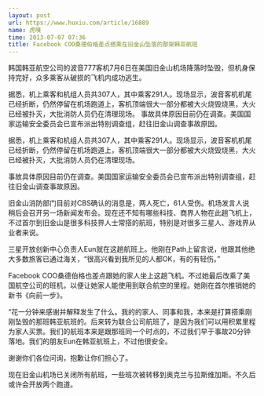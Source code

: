 ```yaml
---
layout: post
url: https://www.huxiu.com/article/16889
name: 虎嗅
time: 2013-07-07 07:36
title: Facebook COO桑德伯格差点搭乘在旧金山坠落的那架韩亚航班
---
```

韩国韩亚航空公司的波音777客机7月6日在美国旧金山机场降落时坠毁，但机身保持完好，众多乘客从破损的飞机内成功逃生。

据悉，机上乘客和机组人员共307人，其中乘客291人。现场显示，波音客机机尾已经折断，仍然停留在机场跑道上，客机顶端很大一部分都被大火烧毁烧黑，大火已经被扑灭，大批消防人员仍在清理现场。 事故具体原因目前仍在调查。美国国家运输安全委员会已宣布派出特别调查组，赶往旧金山调查事故原因。

据悉，机上乘客和机组人员共307人，其中乘客291人。现场显示，波音客机机尾已经折断，仍然停留在机场跑道上，客机顶端很大一部分都被大火烧毁烧黑，大火已经被扑灭，大批消防人员仍在清理现场。

事故具体原因目前仍在调查。美国国家运输安全委员会已宣布派出特别调查组，赶往旧金山调查事故原因。

旧金山消防部门目前对CBS确认的消息是，两人死亡，61人受伤。机场发言人说稍后会召开另一场新闻发布会。现在还不知有哪些科技、商界人物在此趟飞机上，不过首尔到旧金山是很多科技界人士常搭的航班，特别是对很多三星人、游戏界从业者来说。

三星开放创新中心负责人Eun就在这趟航班上。他刚在Path上留言说，他跟其他绝大多数旅客已通过海关，“很高兴看到我所见的人都OK，有的有轻伤。”

Facebook COO桑德伯格也差点跟她的家人坐上这趟飞机。不过她最后改乘了美国航空公司的班机，以便让她家人能使用到联合航空的里程。她刚在首尔推销她的新书《向前一步》。

“花一分钟来感谢并解释发生了什么。我的的家人、同事和我，本来是打算搭乘刚刚坠毁的那班韩亚航班的。后来转为联合公司航班了，是因为我们可以用积累里程为家人买票。我们的航班本来是跟那班同一个时点的，不过我们早于事故20分钟落地。我们的朋友Eun在韩亚航班上，不过他很安全。

谢谢你们各位问询，抱歉让你们担心了。

现在旧金山机场已关闭所有航班，一些班次被转移到奥克兰与拉斯维加斯。不久后或许会开放两个跑道。

